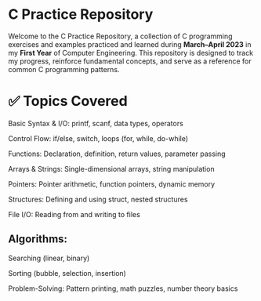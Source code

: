<h1>C Practice Repository</h1>

Welcome to the C Practice Repository, a collection of C programming exercises and examples practiced and learned during <b>March–April 2023</b> in my <b>First Year</b> of Computer Engineering. This repository is designed to track my progress, reinforce fundamental concepts, and serve as a reference for common C programming patterns.

<h1> ✅ Topics Covered </h1>

Basic Syntax & I/O: printf, scanf, data types, operators

Control Flow: if/else, switch, loops (for, while, do-while)

Functions: Declaration, definition, return values, parameter passing

Arrays & Strings: Single-dimensional arrays, string manipulation

Pointers: Pointer arithmetic, function pointers, dynamic memory

Structures: Defining and using struct, nested structures

File I/O: Reading from and writing to files

<h2>Algorithms:</h2>

Searching (linear, binary)

Sorting (bubble, selection, insertion)

Problem-Solving: Pattern printing, math puzzles, number theory basics

